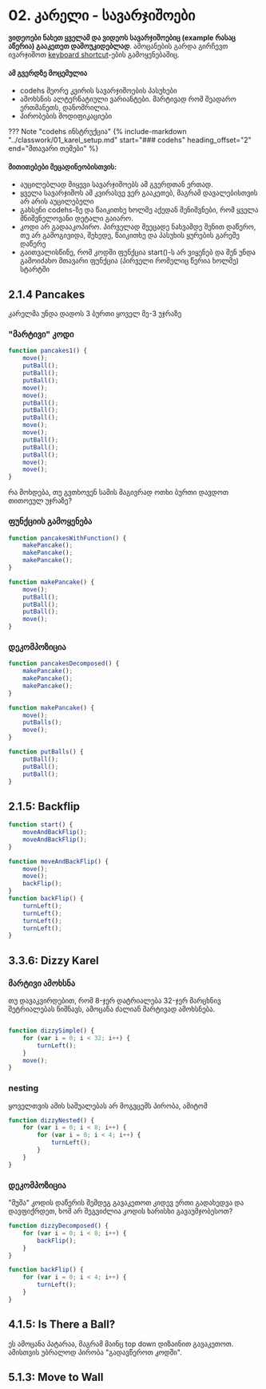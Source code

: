 # 02. კარელი - სავარჯიშოები

**ვიდეოები ნახეთ ყველამ და ვიდეოს სავარჯიშოებიც (example რასაც აწერია) გააკეთეთ დამოუკიდებლად**. ამოცანების გარდა გირჩევთ ივარჯიშოთ 
[keyboard shortcut](https://help.codehs.com/en/articles/4502500-for-students-keyboard-shortcuts)-ების გამოყენებაშიც.

#### ამ გვერდზე მოცემულია
- codehs მეორე კვირის სავარჯიშოების პასუხები
- ამოხსნის ალტერნატიული ვარიანტები. მარტივად რომ შეადარო ერთმანეთს, დანომრილია.
- პირობების მოდიფიკაციები 

??? Note "codehs ინსტრუქცია"
	{%
	   include-markdown "../classwork/01_karel_setup.md"
	   start="### codehs"
	   heading_offset="2"
	   end="მთავარი თემები"
	%}

#### მითითებები მეცადინეობისთვის:
- აუცილებლად მიყევი სავარჯიშოებს ამ გვერდთან ერთად.
- ყველა სავარჯიშოს ამ კვირასვე ვერ გააკეთებ, მაგრამ დავალებისთვის არ არის აუცილებელი
- გახსენი codehs-ზე და წაიკითხე ხოლმე აქედან შენიშვნები, რომ ყველა მნიშვნელოვანი დეტალი გაიარო. 
- კოდი არ გადააკოპირო. პირველად შეეცადე ნახვამდე შენით დაწერო, თუ არ გამოგივიდა, შეხედე, წაიკითხე და პასუხის ყურების გარეშე დაწერე
- გაითვალისწინე, რომ კოდში ფუნქცია start()-ს არ ვიყენებ და შენ უნდა გამოიძახო მთავარი ფუნქცია (პირველი რომელიც წერია ხოლმე) სტარტში

## 2.1.4 Pancakes
კარელმა უნდა დადოს 3 ბურთი ყოველ მე-3 უჯრაზე

### "მარტივი" კოდი

```js
function pancakes1() {
    move();
    putBall();
    putBall();
    putBall();
    move();
    move();
    putBall();
    putBall();
    putBall();
    move();
    move();
    putBall();
    putBall();
    putBall();
    move();
    move();
}
```

რა მოხდება, თუ გვთხოვენ სამის მაგივრად ოთხი ბურთი დავდოთ თითოეულ უჯრაზე?


### ფუნქციის გამოყენება

```js
function pancakesWithFunction() {
    makePancake();
    makePancake();
    makePancake();
}

function makePancake() {
    move();
    putBall();
    putBall();
    putBall();
    move();
}
```

### დეკომპოზიცია

```js
function pancakesDecomposed() {
    makePancake();
    makePancake();
    makePancake();
}

function makePancake() {
    move();
    putBalls();
    move();
}

function putBalls() {
    putBall();
    putBall();
    putBall();
}
```



## 2.1.5: Backflip
```js
function start() {
    moveAndBackFlip();
    moveAndBackFlip();
}

function moveAndBackFlip() {
    move();
    move();
    backFlip();
}
function backFlip() {
    turnLeft();
    turnLeft();
    turnLeft();
    turnLeft();
}
```


## 3.3.6: Dizzy Karel
### მარტივი ამოხსნა
თუ დავაკვირდებით, რომ 8-ჯერ დატრიალება 32-ჯერ მარცხნივ შეტრიალებას ნიშნავს, ამოცანა ძალიან მარტივად ამოხსნება.


```js

function dizzySimple() {
    for (var i = 0; i < 32; i++) {
        turnLeft();
    }
    move();
}
```

### nesting
ყოველთვის ამის საშუალებას არ მოგვცემს პირობა, ამიტომ 

```js
function dizzyNested() {
    for (var i = 0; i < 8; i++) {
        for (var i = 0; i < 4; i++) {
            turnLeft();
        }
    }
}
```

### დეკომპოზიცია
"მუშა" კოდის დაწერის შემდეგ გავაკეთოთ კიდევ ერთი გადახედვა და დავფიქრდეთ, ხომ არ შეგვიძლია კოდის ხარისხი გავაუმჯობესოთ?


```js
function dizzyDecomposed() {
    for (var i = 0; i < 8; i++) {
        backFlip();
    }
}

function backFlip() {
    for (var i = 0; i < 4; i++) {
        turnLeft();
    }
}
```

## 4.1.5: Is There a Ball?
ეს ამოცანა პატარაა, მაგრამ მაინც top down დიზაინით გავაკეთოთ. ამისთვის უბრალოდ პირობა "გადავწეროთ კოდში".


## 5.1.3: Move to Wall
<!--

## 5.1.5: Lay Row of Tennis Balls

### Off by one bug

```js
function fillLineBuggy(){
    while(frontIsClear()) {
        putBall();
        move();
    }
}
```

### ორნაირი ამოხსნა

```js
function fillLine1() {
    putBall();
    while(noBallsPresent()) {
        move();
        putBall();
    }
}

function fillLine2() {
    while(noBallsPresent()) {
        putBall();
        move();
    }
    putBall();
}
```



### ალტერნატიული ამოხსნა

```js
function fillLine3() {
    while(noBallsPresent()) {
        putBall();
        if (frontIsClear()) {
            move();
        }
    }
}
```

-->